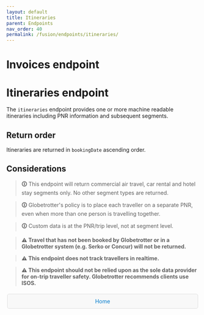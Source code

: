 ```yaml
---
layout: default
title: Itineraries
parent: Endpoints
nav_order: 40
permalink: /fusion/endpoints/itineraries/
---
```


# Invoices endpoint
# Itineraries endpoint

The `itineraries` endpoint provides one or more machine readable itineraries including PNR information and subsequent segments.

## Return order

Itineraries are returned in `bookingDate` ascending order.

## Considerations

> **🛈** This endpoint will return commercial air travel, car rental and hotel stay segments only. No other segment types are returned.

> **🛈** Globetrotter's policy is to place each traveller on a separate PNR, even when more than one person is travelling together.
 
> **🛈** Custom data is at the PNR/trip level, not at segment level.

> **⚠ Travel that has not been booked by Globetrotter or in a Globetrotter system (e.g. Serko or Concur) will not be returned.**

> **⚠ This endpoint does not track travellers in realtime.**

> **⚠ This endpoint should not be relied upon as the sole data provider for on-trip traveller safety. Globetrotter recommends clients use ISOS.**

<!-- Styled Footer Navigation for endpoints -->
<div style="display: flex; justify-content: space-between; width:95%; padding: 10px; background-color: #f8f8f8; border: 1px solid #ddd; border-radius: 5px; margin: 20px auto 0 auto;">
  <div style="text-align:left;"></div>
  <div style="text-align:center;"><a href="../index.html" style="text-decoration:none; color:#007acc;">Home</a></div>
  <div style="text-align:right;"></div>
</div>
